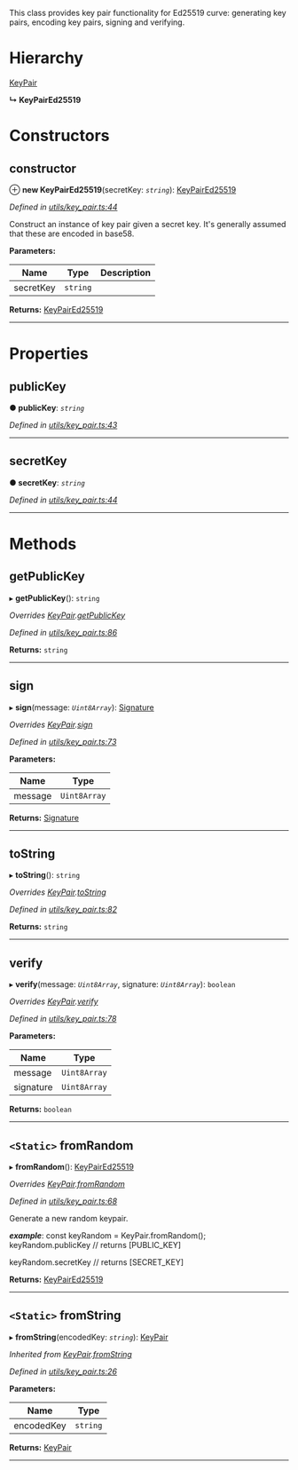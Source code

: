 

This class provides key pair functionality for Ed25519 curve: generating key pairs, encoding key pairs, signing and verifying.

# Hierarchy

 [KeyPair](_utils_key_pair_.keypair.md)

**↳ KeyPairEd25519**

# Constructors

<a id="constructor"></a>

##  constructor

⊕ **new KeyPairEd25519**(secretKey: *`string`*): [KeyPairEd25519](_utils_key_pair_.keypaired25519.md)

*Defined in [utils/key_pair.ts:44](https://github.com/nearprotocol/nearlib/blob/d9ea5ea/src.ts/utils/key_pair.ts#L44)*

Construct an instance of key pair given a secret key. It's generally assumed that these are encoded in base58.

**Parameters:**

| Name | Type | Description |
| ------ | ------ | ------ |
| secretKey | `string` |   |

**Returns:** [KeyPairEd25519](_utils_key_pair_.keypaired25519.md)

___

# Properties

<a id="publickey"></a>

##  publicKey

**● publicKey**: *`string`*

*Defined in [utils/key_pair.ts:43](https://github.com/nearprotocol/nearlib/blob/d9ea5ea/src.ts/utils/key_pair.ts#L43)*

___
<a id="secretkey"></a>

##  secretKey

**● secretKey**: *`string`*

*Defined in [utils/key_pair.ts:44](https://github.com/nearprotocol/nearlib/blob/d9ea5ea/src.ts/utils/key_pair.ts#L44)*

___

# Methods

<a id="getpublickey"></a>

##  getPublicKey

▸ **getPublicKey**(): `string`

*Overrides [KeyPair](_utils_key_pair_.keypair.md).[getPublicKey](_utils_key_pair_.keypair.md#getpublickey)*

*Defined in [utils/key_pair.ts:86](https://github.com/nearprotocol/nearlib/blob/d9ea5ea/src.ts/utils/key_pair.ts#L86)*

**Returns:** `string`

___
<a id="sign"></a>

##  sign

▸ **sign**(message: *`Uint8Array`*): [Signature](../modules/_utils_key_pair_.md#signature)

*Overrides [KeyPair](_utils_key_pair_.keypair.md).[sign](_utils_key_pair_.keypair.md#sign)*

*Defined in [utils/key_pair.ts:73](https://github.com/nearprotocol/nearlib/blob/d9ea5ea/src.ts/utils/key_pair.ts#L73)*

**Parameters:**

| Name | Type |
| ------ | ------ |
| message | `Uint8Array` |

**Returns:** [Signature](../modules/_utils_key_pair_.md#signature)

___
<a id="tostring"></a>

##  toString

▸ **toString**(): `string`

*Overrides [KeyPair](_utils_key_pair_.keypair.md).[toString](_utils_key_pair_.keypair.md#tostring)*

*Defined in [utils/key_pair.ts:82](https://github.com/nearprotocol/nearlib/blob/d9ea5ea/src.ts/utils/key_pair.ts#L82)*

**Returns:** `string`

___
<a id="verify"></a>

##  verify

▸ **verify**(message: *`Uint8Array`*, signature: *`Uint8Array`*): `boolean`

*Overrides [KeyPair](_utils_key_pair_.keypair.md).[verify](_utils_key_pair_.keypair.md#verify)*

*Defined in [utils/key_pair.ts:78](https://github.com/nearprotocol/nearlib/blob/d9ea5ea/src.ts/utils/key_pair.ts#L78)*

**Parameters:**

| Name | Type |
| ------ | ------ |
| message | `Uint8Array` |
| signature | `Uint8Array` |

**Returns:** `boolean`

___
<a id="fromrandom"></a>

## `<Static>` fromRandom

▸ **fromRandom**(): [KeyPairEd25519](_utils_key_pair_.keypaired25519.md)

*Overrides [KeyPair](_utils_key_pair_.keypair.md).[fromRandom](_utils_key_pair_.keypair.md#fromrandom)*

*Defined in [utils/key_pair.ts:68](https://github.com/nearprotocol/nearlib/blob/d9ea5ea/src.ts/utils/key_pair.ts#L68)*

Generate a new random keypair.

*__example__*: const keyRandom = KeyPair.fromRandom(); keyRandom.publicKey // returns \[PUBLIC\_KEY\]

keyRandom.secretKey // returns \[SECRET\_KEY\]

**Returns:** [KeyPairEd25519](_utils_key_pair_.keypaired25519.md)

___
<a id="fromstring"></a>

## `<Static>` fromString

▸ **fromString**(encodedKey: *`string`*): [KeyPair](_utils_key_pair_.keypair.md)

*Inherited from [KeyPair](_utils_key_pair_.keypair.md).[fromString](_utils_key_pair_.keypair.md#fromstring)*

*Defined in [utils/key_pair.ts:26](https://github.com/nearprotocol/nearlib/blob/d9ea5ea/src.ts/utils/key_pair.ts#L26)*

**Parameters:**

| Name | Type |
| ------ | ------ |
| encodedKey | `string` |

**Returns:** [KeyPair](_utils_key_pair_.keypair.md)

___

